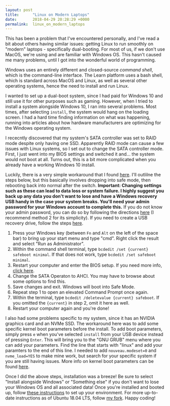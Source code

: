 ```yaml
---
layout: post
title:      "Linux on Modern Laptops"
date:       2018-04-29 20:28:29 +0000
permalink:  linux_on_modern_laptops
---
```



This has been a problem that I've encountered personally, and I've read a bit about others having similar issues: getting Linux to run smoothly on "modern" laptops - specifically dual-booting. For most of us, if we don't use MacOS, we're using and are familiar with Windows OS. This hasn't caused me many problems, until I got into the wonderful world of programming. 

Windows uses an entirely different and closed-source *command shell*, which is the command-line interface. The Learn platform uses a bash shell, which is standard across MacOS and Linux, as well as several other operating systems, hence the need to install and run Linux. 

I wanted to set up a dual-boot system, since I had paid for Windows 10 and still use it for other purposes such as gaming. However, when I tried to install a system alongside Windows 10, I ran into several problems. Most times, after selecting `install`, the system would hang on the loading screen. I had a hard time finding information on what was happening, running into articles about how hardware manufacturers are optimizing for the Windows operating system. 

I rececntly discovered that my system's SATA controller was set to RAID mode despite only having one SSD. Apparently RAID mode can cause a few issues with Linux systems, so I set out to change the SATA controller mode. First, I just went into my BIOS settings and switched it and... the system would not boot at all. Turns out, this is a bit more complicated when you already have a working Windows 10 install. 

Luckily, there is a very simple workaround that I found [here](https://triplescomputers.com/blog/uncategorized/solution-switch-windows-10-from-raidide-to-ahci-operation/). I'll outlilne the steps below, but this basically involves dropping into safe mode, then rebooting back into normal after the switch. **Important: Changing settings such as these can lead to data loss or system failure. I highly suggest you back up any data you don't want to lose and have a Windows recovery USB handy in the case your system breaks. You'll need your admin password for your Windows account to complete this.** If you do not know your admin password, you can do so by following the directions [here](https://www.top-password.com/knowledge/reset-windows-10-password.html) (I recommend method 2 for its simplicity). If you need to create a USB recovery drive, follow the steps [here](https://support.microsoft.com/en-us/help/17422/windows-8-create-usb-recovery-drive).

1. Press your Windows key (between `Fn` and `Alt` on the left of the space bar) to bring up your start menu and type "cmd". Right click the result and select "Run as Administrator". 
2. Within the command shell terminal, type `bcdedit /set {current} safeboot minimal`.  If that does not work, type `bcdedit /set safeboot minimal`.
3. Restart your computer and enter the BIOS setup. If you need more info, [click here](https://www.makeuseof.com/tag/enter-bios-computer/).
4. Change the SATA Operaton to AHCI. You may have to browse about some options to find this.
5. Save changes and exit. Windows will boot into Safe Mode. 
6. Repeat step 1 to open an elevated Command Prompt once again. 
7. Within the terminal, type `bcdedit /deletevalue {current} safeboot`. If you omitted the `{current}` in step 2, omit it here as well. 
8. Restart your computer again and you're done! 

I also had some problems specific to my system, since it has an NVIDIA graphics card and an NVMe SSD. The workaround here was to add some specific kernel boot parameters before the install. To add boot parameters, simply press `e` when you've selected `install` from your USB device instead of pressing `Enter`. This will bring you to the "GNU GRUB" menu where you can add your parameters. Find the line that starts with "linux" and add your paramters to the end of this line. I needed to add `nouveau.modeset=0` and `nvme_load=YES` to make mine work, but search for your specific system if you are still having issues. More info on kernel boot parameters can be found [here](https://wiki.ubuntu.com/Kernel/KernelBootParameters). 

Once I did the above steps, installation was a breeze! Be sure to select "Install alongside Windows" or "Something else" if you don't want to lose your Windows OS and all associated data! Once you're installed and booted up, follow [these instructions](https://github.com/learn-co-curriculum/linux-env-setup) to set up your environment. For more up-to-date instructions as of Ubuntu 18.04 LTS, follow [my fork](https://github.com/AspenJames/linux-env-setup). Happy coding!



